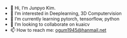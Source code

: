 - 👋 Hi, I’m Junpyo Kim.
- 👀 I’m interested in Deeplearning, 3D Computervision
- 🌱 I’m currently learning pytorch, tensorflow, python
- 💞️ I’m looking to collaborate on kuaicv
- 📫 How to reach me: ogum1945@hanmail.net

<!---
Pogajoa/Pogajoa is a ✨ special ✨ repository because its `README.md` (this file) appears on your GitHub profile.
You can click the Preview link to take a look at your changes.
--->

